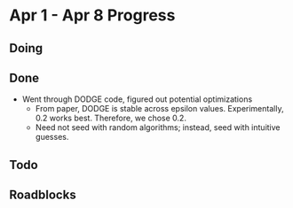 # Apr 1 - Apr 8 Progress

## Doing

## Done

* Went through DODGE code, figured out potential optimizations
    * From paper, DODGE is stable across epsilon values. Experimentally, 0.2 works best. Therefore, we chose 0.2.
    * Need not seed with random algorithms; instead, seed with intuitive guesses.

## Todo

## Roadblocks

